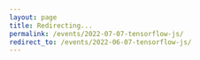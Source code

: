 ```yaml
---
layout: page
title: Redirecting...
permalink: /events/2022-07-07-tensorflow-js/
redirect_to: /events/2022-06-07-tensorflow-js/
---
```

